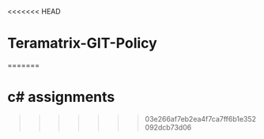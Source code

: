 <<<<<<< HEAD
# Teramatrix-GIT-Policy
=======
# c# assignments
>>>>>>> 03e266af7eb2ea4f7ca7ff6b1e352092dcb73d06
